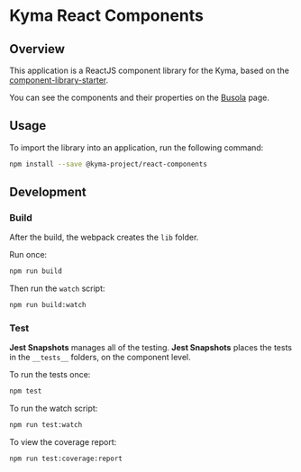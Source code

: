 # Kyma React Components

## Overview

This application is a ReactJS component library for the Kyma, based on the [component-library-starter](https://github.com/alanbsmith/component-library-starter).

You can see the components and their properties on the [Busola](https://kyma-project.github.io/console) page.

## Usage

To import the library into an application, run the following command:

```bash
npm install --save @kyma-project/react-components
```

## Development

### Build

After the build, the webpack creates the `lib` folder.

Run once:

```bash
npm run build
```

Then run the `watch` script:

```bash
npm run build:watch
```

### Test

**Jest Snapshots** manages all of the testing. **Jest Snapshots** places the tests in the `__tests__` folders, on the component level.

To run the tests once:

```bash
npm test
```

To run the watch script:

```bash
npm run test:watch
```

To view the coverage report:

```bash
npm run test:coverage:report
```
